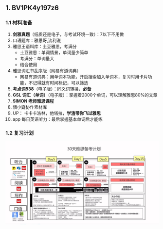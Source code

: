 

## 1. BV1PK4y197z6

### 1.1 材料准备

1. **剑雅真题**（纸质还是电子，与考试环境一致）：7以下不用做
2. 口语题库：雅思哥,流利说
3. 雅思王语料库：土豆雅思，考满分
   - 土豆雅思：单词情景，单词量少简单
   - 考满分：单词量大
   - 结合使用
4. 雅思词汇书乱序版（网易有道词典）
   - 网易有道词典：用单词本功能，开启搜索加入单词本，复习时用卡片功能，不记得就有时间标记，可以筛选
5. **考点词538**（电子版）：同义词转换，**必备**
6. **GSL 词汇（单词）**（电子版）：掌握着2000个单词，可以理解雅思80%的文章
7. **SIMON 老师雅思课程**
8. 愼小嶷协作素材库
9. UP： 卡卡卡洛林，他塔拉，**学渣带你飞过雅思**
10. app 每日英语听力：最后掌握基本单词后才能练



### 1.2 复习计划

![备考计划](https://raw.githubusercontent.com/XuZhuohao/picture/master/other/English/plane.png)